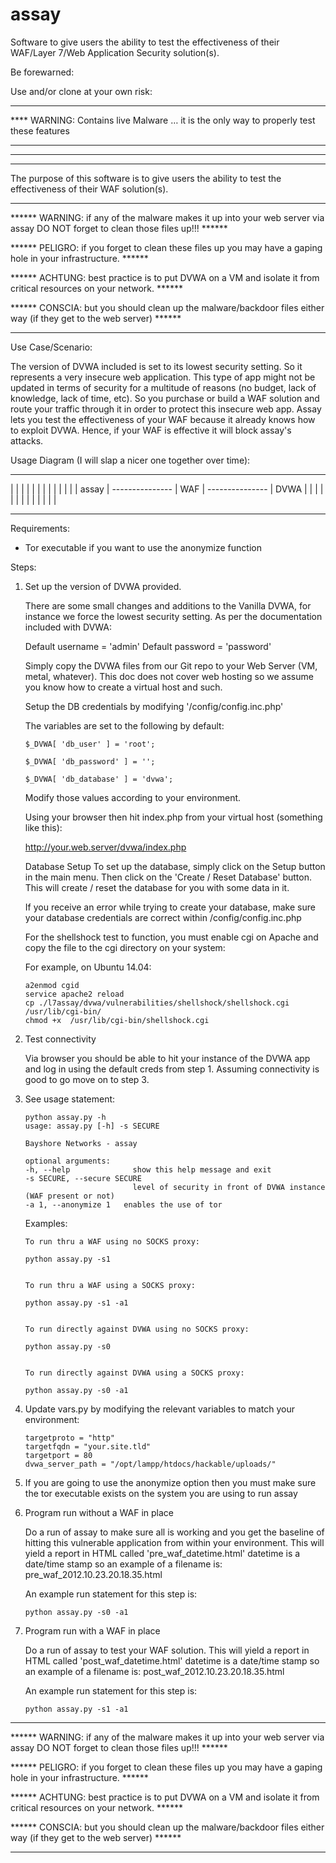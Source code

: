 assay
=====

Software to give users the ability to test the effectiveness of their WAF/Layer 7/Web Application Security solution(s).

Be forewarned:

Use and/or clone at your own risk:

*****************************************************************************************
**** WARNING: Contains live Malware … it is the only way to properly test these features
*****************************************************************************************
*****************************************************************************************
*****************************************************************************************

The purpose of this software is to give users the ability to test the effectiveness of their WAF solution(s).

*****************************************************************************************************************************
****** WARNING: if any of the malware makes it up into your web server via assay DO NOT forget to clean those files up!!! ******

****** PELIGRO: if you forget to clean these files up you may have a gaping hole in your infrastructure. ******

****** ACHTUNG: best practice is to put DVWA on a VM and isolate it from critical resources on your network. ******

****** CONSCIA: but you should clean up the malware/backdoor files either way (if they get to the web server) ******
*****************************************************************************************************************************

Use Case/Scenario:

The version of DVWA included is set to its lowest security setting. So it represents a very insecure web application.
This type of app might not be updated in terms of security for a multitude of reasons (no budget, lack of knowledge, lack of time, etc).
So you purchase or build a WAF solution and route your traffic through it in order to protect this insecure web app.
Assay lets you test the effectiveness of your WAF because it already knows how to exploit DVWA. Hence, if your WAF is effective it will block assay's attacks.

Usage Diagram (I will slap a nicer one together over time):

 --------------                 --------------                 -------------- 
 |            |                 |            |                 |            |
 |            |                 |            |                 |            |
 |   assay    | --------------- |     WAF    | --------------- |    DVWA    |
 |            |                 |            |                 |            |
 |            |                 |            |                 |            |
 --------------                 --------------                 --------------

Requirements:

- Tor executable if you want to use the anonymize function


Steps:

1.	Set up the version of DVWA provided. 

	There are some small changes and additions to the Vanilla DVWA, for instance we force the lowest security setting.
	As per the documentation included with DVWA:
	
	Default username = 'admin'
	Default password = 'password'
	
	Simply copy the DVWA files from our Git repo to your Web Server (VM, metal, whatever).
	This doc does not cover web hosting so we assume you know how to create a virtual host and such.
	
	Setup the DB credentials by modifying '/config/config.inc.php'

	The variables are set to the following by default:

		$_DVWA[ 'db_user' ] = 'root';

		$_DVWA[ 'db_password' ] = '';

		$_DVWA[ 'db_database' ] = 'dvwa';
		
	Modify those values according to your environment.

	Using your browser then hit index.php from your virtual host (something like this):
	
	http://your.web.server/dvwa/index.php

	Database Setup
	To set up the database, simply click on the Setup button in the main menu.
	Then click on the 'Create / Reset Database' button.
	This will create / reset the database for you with some data in it.

	If you receive an error while trying to create your database, make sure your database credentials are correct within /config/config.inc.php

	For the shellshock test to function, you must enable cgi on Apache and copy the file to the cgi directory on your system:

 	For example, on Ubuntu 14.04:

		a2enmod cgid
		service apache2 reload
		cp ./l7assay/dvwa/vulnerabilities/shellshock/shellshock.cgi /usr/lib/cgi-bin/
		chmod +x  /usr/lib/cgi-bin/shellshock.cgi


2. 	Test connectivity

	Via browser you should be able to hit your instance of the DVWA app and log in using the default creds from step 1.
	Assuming connectivity is good to go move on to step 3.
	
3.	See usage statement:

		python assay.py -h
		usage: assay.py [-h] -s SECURE

		Bayshore Networks - assay

		optional arguments:
		-h, --help            	show this help message and exit
		-s SECURE, --secure SECURE
                        		level of security in front of DVWA instance (WAF present or not)
		-a 1, --anonymize 1   enables the use of tor

	Examples:

		To run thru a WAF using no SOCKS proxy:

		python assay.py -s1


		To run thru a WAF using a SOCKS proxy:

		python assay.py -s1 -a1


		To run directly against DVWA using no SOCKS proxy:

		python assay.py -s0


		To run directly against DVWA using a SOCKS proxy:

		python assay.py -s0 -a1

                        		
4.	Update vars.py by modifying the relevant variables to match your environment:

		targetproto = "http"
		targetfqdn = "your.site.tld"
		targetport = 80
		dvwa_server_path = "/opt/lampp/htdocs/hackable/uploads/"

5.	If you are going to use the anonymize option then you must make sure the tor executable exists on the system you are using to run assay

6.	Program run without a WAF in place

	Do a run of assay to make sure all is working and you get the baseline of hitting this vulnerable application from within your environment.
	This will yield a report in HTML called 'pre_waf_datetime.html'
	datetime is a date/time stamp so an example of a filename is: pre_waf_2012.10.23.20.18.35.html
	
	An example run statement for this step is:
	
		python assay.py -s0 -a1
	
7. 	Program run with a WAF in place

	Do a run of assay to test your WAF solution.
	This will yield a report in HTML called 'post_waf_datetime.html'
	datetime is a date/time stamp so an example of a filename is: post_waf_2012.10.23.20.18.35.html
	
	An example run statement for this step is:
	
		python assay.py -s1 -a1

*****************************************************************************************************************************
****** WARNING: if any of the malware makes it up into your web server via assay DO NOT forget to clean those files up!!! ******

****** PELIGRO: if you forget to clean these files up you may have a gaping hole in your infrastructure. ******

****** ACHTUNG: best practice is to put DVWA on a VM and isolate it from critical resources on your network. ******

****** CONSCIA: but you should clean up the malware/backdoor files either way (if they get to the web server) ******
*****************************************************************************************************************************





